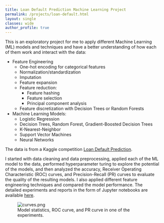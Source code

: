 ```yaml
---
title: Loan Default Prediction Machine Learning Project
permalink: /projects/loan-default.html
layout: single
classes: wide
author_profile: true
---
```


This is an exploratory project for me to apply different Machine Learning (ML) models and techniques and have a better understanding of how each of them work and interact with the data:
+ Feature Engineering
  + One-hot encoding for categorical features
  + Normalization/standardization
  + Imputation
  + Feature expansion
  + Feature reduction:
    + Feature hashing
    + Feature selection
    + Principal component analysis
  + Feature discretization with Decision Trees or Random Forests
+ Machine Learning Models:
  + Logistic Regression
  + Decision Trees, Random Forest, Gradient-Boosted Decision Trees
  + K-Nearest-Neighbor
  + Support Vector Machines
  + Neural Networks

The data is from a Kaggle competition [Loan Default Prediction](https://www.kaggle.com/c/loan-default-prediction).

I started with data cleaning and data preprocessing, applied each of the ML model to the data, performed hyperparameter turing to explore the potential of the models, and then analyzed the accuracy, Receiver Operating Characteristic (ROC) curves, and Precision-Recall (PR) curves to evaluate the quality of the resulting models. I also applied different feature engineering techniques and compared the model performance. The detailed experiments and reports in the form of Jupyter notebooks are available [here](https://github.com/steggie3/loan-default-prediction).

<figure>
  <img src="{{site.url}}/projects/loan-default/curves.png" alt="curves.png"/>
  <figcaption>Model statistics, ROC curve, and PR curve in one of the experiments.</figcaption>
</figure>
